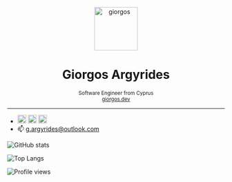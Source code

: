 <div align="center">
  <img src="https://avatars2.githubusercontent.com/u/59102508?s=460&amp;u=a71bd18a2892ec1e51640dd69da54e4fa828db68&amp;v=4" alt="giorgos" width="100">
 <br>
  <h1>Giorgos Argyrides</h1>
  <sub>
    Software Engineer from Cyprus
    <br>
    <a href="https://giorgos-argyrides.dev">giorgos.dev</a>   
  </sub>
</div>

---

- [<img src='https://cdn.jsdelivr.net/npm/simple-icons@3.0.1/icons/github.svg' alt='github' height='20'>](https://github.com/Giorgos-Arg)  [<img src='https://cdn.jsdelivr.net/npm/simple-icons@3.0.1/icons/linkedin.svg' alt='linkedin' height='20'>](https://www.linkedin.com/in/giorgosargyrides)  [<img src='https://cdn.jsdelivr.net/npm/simple-icons@3.0.1/icons/twitter.svg' alt='twitter' height='20'>](https://twitter.com/GArgyrides)
- 📫 g.argyrides@outlook.com 



![GitHub stats](https://github-readme-stats.vercel.app/api?username=Giorgos-Arg&show_icons=true)  

![Top Langs](https://github-readme-stats.vercel.app/api/top-langs/?username=Giorgos-Arg&langs_count=8)

![Profile views](https://gpvc.arturio.dev/Giorgos-Arg)  
